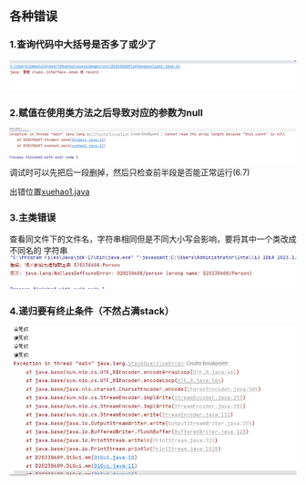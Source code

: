 ## 各种错误

### 1.查询代码中大括号是否多了或少了
![img.png](img.png)


### 2.赋值在使用类方法之后导致对应的参数为null
![img_1.png](img_1.png)
调试时可以先把后一段删掉，然后只检查前半段是否能正常运行(6.7)<p>
出错位置[xuehao1.java](..%2FD20230607%2Fxuehao1.java)

### 3.主类错误
查看同文件下的文件名，字符串相同但是不同大小写会影响，要将其中一个类改成不同名的
字符串
![img_3.png](img_3.png)

### 4.递归要有终止条件（不然占满stack）
![img_2.png](img_2.png)
